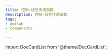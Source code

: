 ```yaml
---
title: 控制-线性传递函数
description: 控制-线性传递函数
tags:
- emtlab
- components

---
```


import DocCardList from '@theme/DocCardList';

<DocCardList />